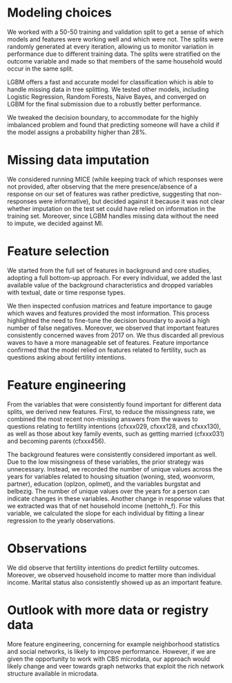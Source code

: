 # Modeling choices
We worked with a 50-50 training and validation split to get a sense of which models and features were working well and which were not. The splits were randomly generated at every iteration, allowing us to monitor variation in performance due to different training data. The splits were stratified on the outcome variable and made so that members of the same household would occur in the same split. 

LGBM offers a fast and accurate model for classification which is able to handle missing data in tree splitting. We tested other models, including Logistic Regression, Random Forests, Naive Bayes, and converged on LGBM for the final submission due to a robustly better performance. 

We tweaked the decision boundary, to accommodate for the highly imbalanced problem and found that predicting someone will have a child if the model assigns a probability higher than 28%. 

# Missing data imputation
We considered running MICE (while keeping track of which responses were not provided, after observing that the mere presence/absence of a response on our set of features was rather predictive, suggesting that non-responses were informative), but decided against it because it was not clear whether imputation on the test set could have relied on information in the training set. Moreover, since LGBM handles missing data without the need to impute, we decided against MI. 

# Feature selection

We started from the full set of features in background and core studies, adopting a full bottom-up approach. For every individual, we added the last available value of the background characteristics and dropped variables with textual, date or time response types. 

We then inspected confusion matrices and feature importance to gauge which waves and features provided the most information. This process highlighted the need to fine-tune the decision boundary to avoid a high number of false negatives. Moreover, we observed that important features consistently concerned waves from 2017 on. We thus discarded all previous waves to have a more manageable set of features. Feature importance confirmed that the model relied on features related to fertility, such as questions asking about fertility intentions.  

# Feature engineering
From the variables that were consistently found important for different data splits, we derived new features. First, to reduce the missingness rate, we combined the most recent non-missing answers from the waves to questions relating to fertility intentions (cfxxx029, cfxxx128, and cfxxx130), as well as those about key family events, such as getting married (cfxxx031) and becoming parents (cfxxx456). 

The background features were consistently considered important as well. Due to the low missingness of these variables, the prior strategy was unnecessary. Instead, we recorded the number of unique values across the years for variables related to housing situation (woning, sted, woonvorm, partner), education (oplzon, oplmet), and the variables burgstat and belbezig. The number of unique values over the years for a person can indicate changes in these variables. Another change in response values that we extracted was that of net household income (nettohh_f). For this variable, we calculated the slope for each individual by fitting a linear regression to the yearly observations. 

# Observations

We did observe that fertility intentions do predict fertility outcomes. Moreover, we observed household income to matter more than individual income. Marital status also consistently showed up as an important feature. 

# Outlook with more data or registry data

More feature engineering, concerning for example neighborhood statistics and social networks, is likely to improve performance. However, if we are given the opportunity to work with CBS microdata, our approach would likely change and veer towards graph networks that exploit the rich network structure available in microdata.  